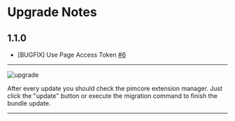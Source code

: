 # Upgrade Notes

## 1.1.0
- [BUGFIX] Use Page Access Token [#6](https://github.com/dachcom-digital/pimcore-social-data-facebook-connector/issues/6)

***

![upgrade](https://user-images.githubusercontent.com/700119/31535145-3c01a264-affa-11e7-8d86-f04c33571f65.png)

After every update you should check the pimcore extension manager. 
Just click the "update" button or execute the migration command to finish the bundle update.

***
